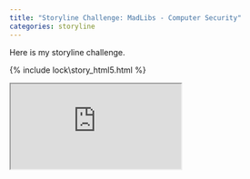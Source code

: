 ```yaml
---
title: "Storyline Challenge: MadLibs - Computer Security"
categories: storyline
---
```


Here is my storyline challenge.

{% include lock\story_html5.html %}

<iframe src="http://peterkirby.ca/learn/lock/story_html5.html"></iframe>

